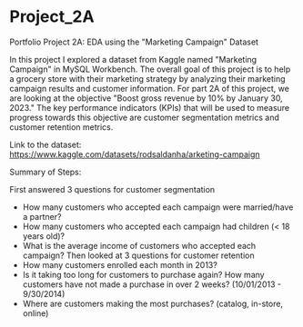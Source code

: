 # Project_2A
Portfolio Project 2A: EDA using the "Marketing Campaign" Dataset

In this project I explored a dataset from Kaggle named "Marketing Campaign" in MySQL Workbench. The overall goal of this project is to help a grocery store with their marketing strategy by analyzing their marketing campaign results and customer information. For part 2A of this project, we are looking at the objective "Boost gross revenue by 10% by January 30, 2023." The key performance indicators (KPIs) that will be used to measure progress towards this objective are customer segmentation metrics and customer retention metrics.

Link to the dataset: https://www.kaggle.com/datasets/rodsaldanha/arketing-campaign

Summary of Steps:

First answered 3 questions for customer segmentation
* How many customers who accepted each campaign were married/have a partner?
* How many customers who accepted each campaign had children (< 18 years old)?
* What is the average income of customers who accepted each campaign?
Then looked at 3 questions for customer retention
* How many customers enrolled each month in 2013? 
* Is it taking too long for customers to purchase again? How many customers have not made a purchase in over 2 weeks? (10/01/2013 - 9/30/2014)
* Where are customers making the most purchases? (catalog, in-store, online)
